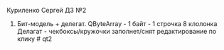 Куриленко Сергей
ДЗ №2

1. Бит-модель + делегат.
QByteArray - 1 байт - 1 строчка 8 клолонка
Делагат - чекбоксы/кружочки заполнет/снят
редактирование по клику # qt2
